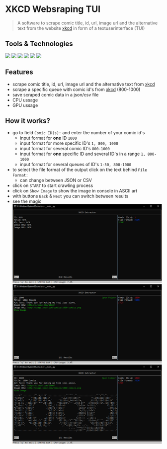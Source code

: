 # XKCD Websraping TUI 
> A software to scrape comic title, id, url, image url and the alternative text from the website [xkcd](https://xkcd.com/) in form of a textuserinterface (TUI) 


## Tools & Technologies 
![](https://img.shields.io/badge/Editor-VSC-idk?style=flat&logo=visual-studio-code&logoColor=white&color=ff00) 
![](https://img.shields.io/badge/Code-Python-idk?style=flat&logo=python&logoColor=white&color=ff00)
![](https://img.shields.io/badge/Technologie-Scrapy-idk?style=flat&logo=scrapy&logoColor=white&color=ff00)
![](https://img.shields.io/badge/Technologie-img2text-idk?style=flat&logo=img2text&logoColor=white&color=ff00)
![](https://img.shields.io/badge/Technologie-psutil-idk?style=flat&logo=psutil&logoColor=white&color=ff00)
![](https://img.shields.io/badge/Technologie-WindowsCurses-idk?style=flat&logo=windows-curses&logoColor=white&color=ff00)


## Features 
+ scrape comic title, id, url, image url and the alternative text from [xkcd](https://xkcd.com/)
+ scrape a specific queue with comic id's from [xkcd](https://xkcd.com/) (800-1000)
+ save scraped comic data in a json/csv file
+ CPU ussage
+ GPU ussage

## How it works?
+ go to field `Comic ID(s):` and enter the number of your comic id's
  + input format for **one** ID `1000`
  + input format for more specific ID's `1, 800, 1000`
  + input format for several comic ID's `800-1000`
  + input format for **one** specific ID and several ID's in a range `1, 800-1000`
  + input format for several queues of ID's `1-50, 800-1000`
+ to select the file format of the output click on the text behind `File Format:`
  + can change between JSON or CSV
+ click on `START` to start crawling process
+ click on `Show Image` to show the image in console in ASCII art
+ with buttons `Back` & `Next` you can switch between results
+ see the magic
![](/images/start_tui.png)
![](/images/executed_tui.png)
![](/images/ASCII_image_tui.png)
